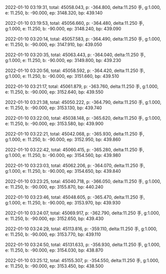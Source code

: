 2022-01-10 03:19:31, total: 45058.043, p: -364.800, delta:11.250 手, g:1.000, e: 11.250, b: -90.000, ep: 3148.320, bp: 439.140

2022-01-10 03:19:53, total: 45056.660, p: -364.480, delta:11.250 手, g:1.000, e: 11.250, b: -90.000, ep: 3148.240, bp: 439.090

2022-01-10 03:20:14, total: 45057.583, p: -364.490, delta:11.250 手, g:1.000, e: 11.250, b: -90.000, ep: 3147.910, bp: 439.050

2022-01-10 03:20:35, total: 45063.443, p: -364.040, delta:11.250 手, g:1.000, e: 11.250, b: -90.000, ep: 3149.800, bp: 439.230

2022-01-10 03:20:56, total: 45058.592, p: -364.420, delta:11.250 手, g:1.000, e: 11.250, b: -90.000, ep: 3151.660, bp: 439.510

2022-01-10 03:21:17, total: 45061.879, p: -363.760, delta:11.250 手, g:1.000, e: 11.250, b: -90.000, ep: 3152.640, bp: 439.550

2022-01-10 03:21:38, total: 45050.222, p: -364.790, delta:11.250 手, g:1.000, e: 11.250, b: -90.000, ep: 3153.130, bp: 439.740

2022-01-10 03:22:00, total: 45038.148, p: -365.620, delta:11.250 手, g:1.000, e: 11.250, b: -90.000, ep: 3153.580, bp: 439.900

2022-01-10 03:22:21, total: 45042.068, p: -365.930, delta:11.250 手, g:1.000, e: 11.250, b: -90.000, ep: 3152.950, bp: 439.860

2022-01-10 03:22:42, total: 45060.415, p: -365.280, delta:11.250 手, g:1.000, e: 11.250, b: -90.000, ep: 3154.560, bp: 439.980

2022-01-10 03:23:03, total: 45062.206, p: -364.070, delta:11.250 手, g:1.000, e: 11.250, b: -90.000, ep: 3154.650, bp: 439.840

2022-01-10 03:23:25, total: 45040.718, p: -366.050, delta:11.250 手, g:1.000, e: 11.250, b: -90.000, ep: 3155.870, bp: 440.240

2022-01-10 03:23:46, total: 45048.605, p: -365.470, delta:11.250 手, g:1.000, e: 11.250, b: -90.000, ep: 3153.970, bp: 439.930

2022-01-10 03:24:07, total: 45069.917, p: -362.790, delta:11.250 手, g:1.000, e: 11.250, b: -90.000, ep: 3152.650, bp: 439.430

2022-01-10 03:24:29, total: 45113.816, p: -359.110, delta:11.250 手, g:1.000, e: 11.250, b: -90.000, ep: 3153.770, bp: 439.110

2022-01-10 03:24:50, total: 45131.633, p: -356.930, delta:11.250 手, g:1.000, e: 11.250, b: -90.000, ep: 3154.030, bp: 438.870

2022-01-10 03:25:12, total: 45155.307, p: -354.550, delta:11.250 手, g:1.000, e: 11.250, b: -90.000, ep: 3153.450, bp: 438.500